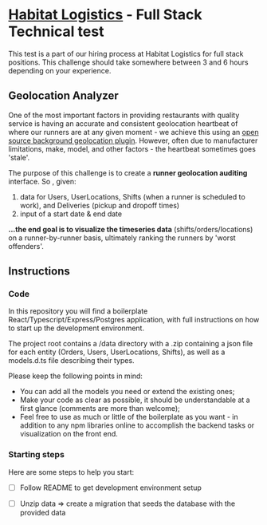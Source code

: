 # [Habitat Logistics](https://tryhabitat.com) - Full Stack Technical test

This test is a part of our hiring process at Habitat Logistics for full stack positions. This challenge should take somewhere between 3 and 6 hours depending on your experience. 

## Geolocation Analyzer

One of the most important factors in providing restaurants with quality service is having an accurate and consistent geolocation heartbeat of where our runners are at any given moment - we achieve this using an [open source background geolocation plugin](https://github.com/transistorsoft/react-native-background-geolocation). However, often due to manufacturer limitations, make, model, and other factors - the heartbeat sometimes goes 'stale'.

The purpose of this challenge is to create a __runner geolocation auditing__ interface. So , given:
1. data for Users, UserLocations, Shifts (when a runner is scheduled to work), and Deliveries (pickup and dropoff times)
2. input of a start date & end date

__...the end goal is to visualize the timeseries data__ (shifts/orders/locations) on a runner-by-runner basis, ultimately ranking the runners by 'worst offenders'.

## Instructions

### Code

In this repository you will find a boilerplate React/Typescript/Express/Postgres application, with full instructions on how to start up the development environment. 

The project root contains a /data directory with a .zip containing a json file for each entity (Orders, Users, UserLocations, Shifts), as well as a models.d.ts file describing their types.
 
Please keep the following points in mind:

- You can add all the models you need or extend the existing ones;
- Make your code as clear as possible, it should be understandable at a first glance (comments are more than welcome);
- Feel free to use as much or little of the boilerplate as you want - in addition to any npm libraries online to accomplish the backend tasks or visualization on the front end.

### Starting steps

Here are some steps to help you start:

- [ ] Follow README to get development environment setup

- [ ] Unzip data => create a migration that seeds the database with the provided data
